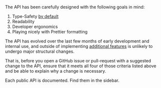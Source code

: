 The API has been carefully designed with the following goals in mind:

1. Type-Safety [by default](type-generation.md)
1. Readability
1. Developer ergonomics
1. Playing nicely with Prettier formatting

The API has evolved over the last few months of early development and internal use, and outside of implementing [additional features](future-features.md) is unlikely to undergo major structural changes.

That is, before you open a GitHub issue or pull-request with a suggested change to the API, ensure that it meets all four of those criteria listed above and be able to explain why a change is necessary.

Each public API is documented. Find them in the sidebar.
